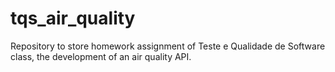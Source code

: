 # tqs_air_quality
Repository to store homework assignment of Teste e Qualidade de Software class, the development of an air quality API.
